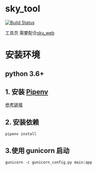 # sky_tool

[![Build Status](https://travis-ci.org/jiazifa/sky_tool.svg?branch=master)](https://travis-ci.org/jiazifa/sky_tool)

工具页 需要配合[sky_web](https://github.com/jiazifa/sky_tool_web)

# 安装环境

## python 3.6+

## 1. 安装 [Pipenv](https://github.com/pypa/pipenv)

[参考链接](https://pipenv.readthedocs.io/en/latest/install/)

## 2. 安装依赖

`pipenv install`

## 3.使用 gunicorn 启动

`gunicorn -c gunicorn_config.py main:app`